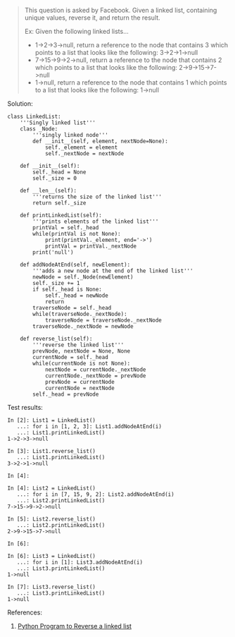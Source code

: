 > This question is asked by Facebook. Given a linked list, containing unique values, reverse it, and return the result.
>
> Ex: Given the following linked lists...
> - 1->2->3->null, return a reference to the node that contains 3 which points to a list that looks like the following: 3->2->1->null
> - 7->15->9->2->null, return a reference to the node that contains 2 which points to a list that looks like the following: 2->9->15->7->null
> - 1->null, return a reference to the node that contains 1 which points to a list that looks like the following: 1->null

Solution:
```
class LinkedList:
    '''Singly linked list'''
    class _Node:
        '''singly linked node'''
        def __init__(self, element, nextNode=None):
            self._element = element
            self._nextNode = nextNode
    
    def __init__(self):
        self._head = None
        self._size = 0

    def __len__(self):
        '''returns the size of the linked list'''
        return self._size
    
    def printLinkedList(self):
        '''prints elements of the linked list'''
        printVal = self._head
        while(printVal is not None):
            print(printVal._element, end='->')
            printVal = printVal._nextNode
        print('null')
        
    def addNodeAtEnd(self, newElement):
        '''adds a new node at the end of the linked list'''
        newNode = self._Node(newElement)
        self._size += 1
        if self._head is None:
            self._head = newNode
            return
        traverseNode = self._head
        while(traverseNode._nextNode):
            traverseNode = traverseNode._nextNode
        traverseNode._nextNode = newNode
    
    def reverse_list(self):
        '''reverse the linked list'''
        prevNode, nextNode = None, None
        currentNode = self._head
        while(currentNode is not None):
            nextNode = currentNode._nextNode
            currentNode._nextNode = prevNode
            prevNode = currentNode
            currentNode = nextNode
        self._head = prevNode
```

Test results:
```
In [2]: List1 = LinkedList()
   ...: for i in [1, 2, 3]: List1.addNodeAtEnd(i)
   ...: List1.printLinkedList()
1->2->3->null

In [3]: List1.reverse_list()
   ...: List1.printLinkedList()
3->2->1->null

In [4]: 

In [4]: List2 = LinkedList()
   ...: for i in [7, 15, 9, 2]: List2.addNodeAtEnd(i)
   ...: List2.printLinkedList()
7->15->9->2->null

In [5]: List2.reverse_list()
   ...: List2.printLinkedList()
2->9->15->7->null

In [6]: 

In [6]: List3 = LinkedList()
   ...: for i in [1]: List3.addNodeAtEnd(i)
   ...: List3.printLinkedList()
1->null

In [7]: List3.reverse_list()
   ...: List3.printLinkedList()
1->null
```

References:
1. [Python Program to Reverse a linked list](https://www.geeksforgeeks.org/python-program-for-reverse-a-linked-list/)